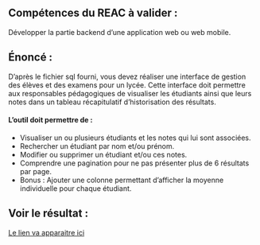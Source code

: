 ## Compétences du REAC à valider :
Développer la partie backend d’une application web ou web mobile.
## Énoncé :
D’après le fichier sql fourni, vous devez réaliser une interface de gestion des élèves et des examens pour un lycée. Cette interface doit permettre aux responsables pédagogiques de visualiser les étudiants ainsi que leurs notes dans un tableau récapitulatif d’historisation des résultats.
#### L’outil doit permettre de :
- Visualiser un ou plusieurs étudiants et les notes qui lui sont associées.
- Rechercher un étudiant par nom et/ou prénom.
- Modifier ou supprimer un étudiant et/ou ces notes.
- Comprendre une pagination pour ne pas présenter plus de 6 résultats par page.
- Bonus : Ajouter une colonne permettant d’afficher la moyenne individuelle pour chaque étudiant.
## Voir le résultat :
[Le lien va apparaitre ici]()
